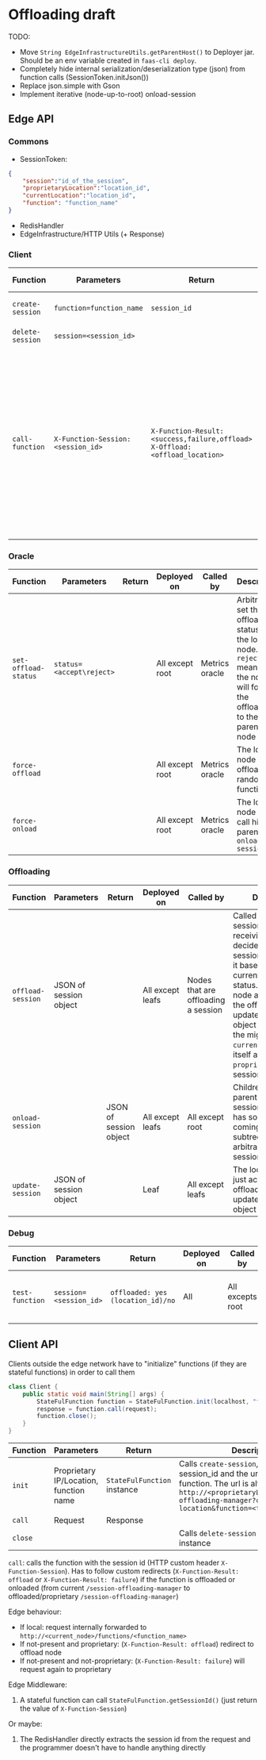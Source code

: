 # Offloading draft

TODO:

* Move `String EdgeInfrastructureUtils.getParentHost()` to Deployer jar. Should be an env variable created in `faas-cli deploy`.
* Completely hide internal serialization/deserialization type (json) from function calls (SessionToken.initJson())
* Replace json.simple with Gson
* Implement iterative (node-up-to-root) onload-session

## Edge API

### Commons

* SessionToken:

```JSON
{
    "session":"id_of_the_session", 
    "proprietaryLocation":"location_id", 
    "currentLocation":"location_id",
    "function": "function_name"
}
```

* RedisHandler
* EdgeInfrastructure/HTTP Utils (+ Response)

### Client

| Function         | Parameters                         | Return                                                                          | Deployed on | Called by                         | Description                                                                                                                                                                                                                                                                                                                                        |
|------------------|------------------------------------|---------------------------------------------------------------------------------|-------------|-----------------------------------|----------------------------------------------------------------------------------------------------------------------------------------------------------------------------------------------------------------------------------------------------------------------------------------------------------------------------------------------------|
| `create-session` | `function=function_name`           | `session_id`                                                                    | Leaf        | Clients                           | Gives a client a unique session token                                                                                                                                                                                                                                                                                                              |
| `delete-session` | `session=<session_id>`             |                                                                                 | All         | Clients                           | Delete a session token                                                                                                                                                                                                                                                                                                                             |
| `call-function`  | `X-Function-Session: <session_id>` | `X-Function-Result: <success,failure,offload>` `X-Offload: <offload_location>`  | All         | Clients or user-defined functions | Calls a function. If `X-Function-Result: success` the response contains the return value of the function. If `X-Function-Result: failure` the node doesn't know where the function is (it has been unloaded; contact the proprietary location). If `X-Function-Result: offload` the function has been offloaded to `X-Offload: <offload_location>` |

### Oracle

| Function             | Parameters               | Return | Deployed on     | Called by       | Description                                                                                                                          |
|----------------------|--------------------------|--------|-----------------|-----------------|--------------------------------------------------------------------------------------------------------------------------------------|
| `set-offload-status` | `status=<accept\reject>` |        | All except root | Metrics oracle  | Arbitrarily set the offloading status of the local node. `reject` means that the node will forward the offloading to the parent node |
| `force-offload`      |                          |        | All except root | Metrics oracle  | The local node has to offload a random function                                                                                      |
| `force-onload`       |                          |        | All except root | Metrics oracle  | The local node has to call his parent's `onload-session`                                                                             |

### Offloading

| Function          | Parameters             | Return                 | Deployed on      | Called by                           | Description                                                                                                                                                                                                                                                                                                                                   |
|-------------------|------------------------|------------------------|------------------|-------------------------------------|-----------------------------------------------------------------------------------------------------------------------------------------------------------------------------------------------------------------------------------------------------------------------------------------------------------------------------------------------|
| `offload-session` | JSON of session object |                        | All except leafs | Nodes that are offloading a session | Called to offload a session. The receiving node can decide if offload the session also or accept it based on the current offloading status. If the local node actually accept the offloading it has to update the session object and perform the migration from `currentLocation` to itself and update `proprietaryLocation`'s session object |                                                                                                                                                                                                                                                                                     |
| `onload-session`  |                        | JSON of session object | All except leafs | All except root                     | Children call it on parent to unload sessions, if the parent has some sessions coming from the child subtree. Returns an arbitrary number of sessions objects                                                                                                                                                                                 |
| `update-session`  | JSON of session object |                        | Leaf             | All except leafs                    | The local node has just accepted an offload, so it has to update the session object of the leaf                                                                                                                                                                                                                                               |

### Debug

| Function          | Parameters             | Return                            | Deployed on | Called by                           | Description                                                                                                                                                                                                                                                                                                                                   |
|-------------------|------------------------|-----------------------------------|-------------|-------------------------------------|-----------------------------------------------------------------------------------------------------------------------------------------------------------------------------------------------------------------------------------------------------------------------------------------------------------------------------------------------|
| `test-function`   | `session=<session_id>` | `offloaded: yes (location_id)/no` | All         | All excepts root                    | Clients call it on leafs. Children call it on parents                                                                                                                                                                                                                                                                                         |

## Client API

Clients outside the edge network have to "initialize" functions (if they are stateful functions) in order to call them

```Java
class Client {
    public static void main(String[] args) {
        StateFulFunction function = StateFulFunction.init(localhost, "functionName");
        response = function.call(request);
        function.close();
    }
}
```

| Function | Parameters                             | Return                      | Description                                                                                                                                                                                               |
|----------|----------------------------------------|-----------------------------|-----------------------------------------------------------------------------------------------------------------------------------------------------------------------------------------------------------|
| `init`   | Proprietary IP/Location, function name | `StateFulFunction` instance | Calls `create-session`, stores the session_id and the url to call the function. The url is always `http://<proprietaryLocation>/session-offloading-manager?command=get-location&function=<function_name>` |
| `call`   | Request                                | Response                    |                                                                                                                                                                                                           |
| `close`  |                                        |                             | Calls `delete-session` and invalidate this instance                                                                                                                                                       |

`call`: calls the function with the session id (HTTP custom header `X-Function-Session`). Has to follow custom redirects (`X-Function-Result: offload` or `X-Function-Result: failure`) if the function is offloaded or onloaded (from current `/session-offloading-manager` to offloaded/proprietary `/session-offloading-manager`)

Edge behaviour:

* If local: request internally forwarded to `http://<current_node>/functions/<function_name>`
* If not-present and proprietary: (`X-Function-Result: offload`) redirect to offload node
* If not-present and not-proprietary: (`X-Function-Result: failure`) will request again to proprietary

Edge Middleware:

1. A stateful function can call `StateFulFunction.getSessionId()` (just return the value of `X-Function-Session`)

Or maybe:

1. The RedisHandler directly extracts the session id from the request and the programmer doesn't have to handle anything directly
